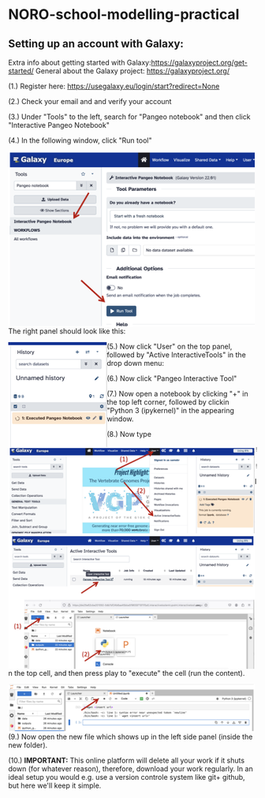 # NORO-school-modelling-practical

## Setting up an account with Galaxy: 
Extra info about getting started with Galaxy:https://galaxyproject.org/get-started/
General about the Galaxy project: https://galaxyproject.org/

(1.) Register here: https://usegalaxy.eu/login/start?redirect=None 

(2.) Check your email and and verify your account

(3.) Under "Tools" to the left, search for "Pangeo notebook" and then click "Interactive Pangeo Notebook"

(4.) In the following window, click "Run tool"



<img src="./imgs/fi1.png" 
     align="left" 
     width="500" />


The right panel should look like this: 

<img src="./imgs/fi2.png" 
     align="left" 
     alt="drawing"
     width="200" />



(5.) Now click "User" on the top panel, followed by "Active InteractiveTools" in the drop down menu:

<img src="./imgs/fi3.png" 
     align="left" 
     alt="drawing"
     width="500" />





(6.) Now click "Pangeo Interactive Tool"

<img src="./imgs/fi4.png" 
     align="left" 
     alt="drawing"
     width="500" />




(7.) Now open a notebook by clicking "+" in the top left corner, followed by clickin "Python 3 (ipykernel)" in the appearing window. 

<img src="./imgs/fi5.png" 
     align="left" 
     alt="drawing"
     width="500" />




(8.) Now type 
```python
!wget https://zenodo.org/records/10521325/files/sarambl/NORO-school-modelling-practical-version1.1.zip

!unzip NORO-school-modelling-practical-version1.1.zip
```


In the top cell, and then press play to "execute" the cell (run the content). 

<img src="./imgs/fi6.png" 
     align="left" 
     alt="drawing"
     width="500" />



(9.) Now open the new file which shows up in the left side panel (inside the new folder). 

(10.) **IMPORTANT:** This online platform will delete all your work if it shuts down (for whatever reason), therefore, download your work regularly. In an ideal setup you would e.g. use a version controle system like git+ github, but here we'll keep it simple. 